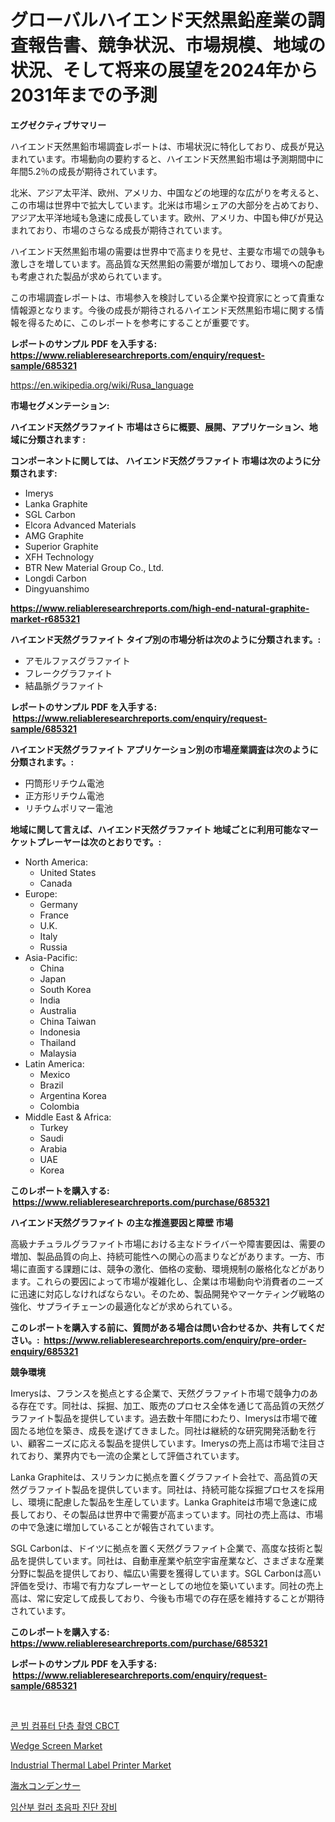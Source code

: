 <p><h1>グローバルハイエンド天然黒鉛産業の調査報告書、競争状況、市場規模、地域の状況、そして将来の展望を2024年から2031年までの予測</h1></p><p><strong>エグゼクティブサマリー</strong></p>
<p><p>ハイエンド天然黒鉛市場調査レポートは、市場状況に特化しており、成長が見込まれています。市場動向の要約すると、ハイエンド天然黒鉛市場は予測期間中に年間5.2％の成長が期待されています。</p><p>北米、アジア太平洋、欧州、アメリカ、中国などの地理的な広がりを考えると、この市場は世界中で拡大しています。北米は市場シェアの大部分を占めており、アジア太平洋地域も急速に成長しています。欧州、アメリカ、中国も伸びが見込まれており、市場のさらなる成長が期待されています。</p><p>ハイエンド天然黒鉛市場の需要は世界中で高まりを見せ、主要な市場での競争も激しさを増しています。高品質な天然黒鉛の需要が増加しており、環境への配慮も考慮された製品が求められています。</p><p>この市場調査レポートは、市場参入を検討している企業や投資家にとって貴重な情報源となります。今後の成長が期待されるハイエンド天然黒鉛市場に関する情報を得るために、このレポートを参考にすることが重要です。</p></p>
<p><strong>レポートのサンプル PDF を入手する: <a href="https://www.reliableresearchreports.com/enquiry/request-sample/685321">https://www.reliableresearchreports.com/enquiry/request-sample/685321</a></strong></p>
<p><a href="https://en.wikipedia.org/wiki/Rusa_language">https://en.wikipedia.org/wiki/Rusa_language</a></p>
<p><strong>市場セグメンテーション:</strong></p>
<p><strong> ハイエンド天然グラファイト 市場はさらに概要、展開、アプリケーション、地域に分類されます :</strong></p>
<p><strong>コンポーネントに関しては、 ハイエンド天然グラファイト 市場は次のように分類されます: &nbsp;</strong></p>
<p><ul><li>Imerys</li><li>Lanka Graphite</li><li>SGL Carbon</li><li>Elcora Advanced Materials</li><li>AMG Graphite</li><li>Superior Graphite</li><li>XFH Technology</li><li>BTR New Material Group Co., Ltd.</li><li>Longdi Carbon</li><li>Dingyuanshimo</li></ul></p>
<p><strong><a href="https://www.reliableresearchreports.com/high-end-natural-graphite-market-r685321">https://www.reliableresearchreports.com/high-end-natural-graphite-market-r685321</a></strong></p>
<p><strong> ハイエンド天然グラファイト タイプ別の市場分析は次のように分類されます。:</strong></p>
<p><ul><li>アモルファスグラファイト</li><li>フレークグラファイト</li><li>結晶脈グラファイト</li></ul></p>
<p><strong>レポートのサンプル PDF を入手する: &nbsp;<a href="https://www.reliableresearchreports.com/enquiry/request-sample/685321">https://www.reliableresearchreports.com/enquiry/request-sample/685321</a></strong></p>
<p><strong> ハイエンド天然グラファイト アプリケーション別の市場産業調査は次のように分類されます。:</strong></p>
<p><ul><li>円筒形リチウム電池</li><li>正方形リチウム電池</li><li>リチウムポリマー電池</li></ul></p>
<p><strong>地域に関して言えば、ハイエンド天然グラファイト 地域ごとに利用可能なマーケットプレーヤーは次のとおりです。:</strong></p>
<p><ul>
    <li>
        North America:
        <ul>
            <li>United States</li>
            <li>Canada</li>
        </ul>
    </li>
    <li>
        Europe:
        <ul>
            <li>Germany</li>
            <li>France</li>
            <li>U.K.</li>
            <li>Italy</li>
            <li>Russia</li>
        </ul>
    </li>
    <li>
        Asia-Pacific:
        <ul>
            <li>China</li>
            <li>Japan</li>
            <li>South Korea</li>
            <li>India</li>
            <li>Australia</li>
            <li>China Taiwan</li>
            <li>Indonesia</li>
            <li>Thailand</li>
            <li>Malaysia</li>
        </ul>
    </li>
    <li>
        Latin America:
        <ul>
            <li>Mexico</li>
            <li>Brazil</li>
            <li>Argentina Korea</li>
            <li>Colombia</li>
        </ul>
    </li>
    <li>
        Middle East & Africa:
        <ul>
            <li>Turkey</li>
            <li>Saudi</li>
            <li>Arabia</li>
            <li>UAE</li>
            <li>Korea</li>
        </ul>
    </li>
    </ul></p>
<p><strong>このレポートを購入する: &nbsp;<a href="https://www.reliableresearchreports.com/purchase/685321">https://www.reliableresearchreports.com/purchase/685321</a></strong></p>
<p><strong>ハイエンド天然グラファイト の主な推進要因と障壁 市場</strong></p>
<p><p>高級ナチュラルグラファイト市場における主なドライバーや障害要因は、需要の増加、製品品質の向上、持続可能性への関心の高まりなどがあります。一方、市場に直面する課題には、競争の激化、価格の変動、環境規制の厳格化などがあります。これらの要因によって市場が複雑化し、企業は市場動向や消費者のニーズに迅速に対応しなければならない。そのため、製品開発やマーケティング戦略の強化、サプライチェーンの最適化などが求められている。</p></p>
<p><strong>このレポートを購入する前に、質問がある場合は問い合わせるか、共有してください。:&nbsp; <a href="https://www.reliableresearchreports.com/enquiry/pre-order-enquiry/685321">https://www.reliableresearchreports.com/enquiry/pre-order-enquiry/685321</a></strong></p>
<p><strong>競争環境</strong></p>
<p><p>Imerysは、フランスを拠点とする企業で、天然グラファイト市場で競争力のある存在です。同社は、採掘、加工、販売のプロセス全体を通じて高品質の天然グラファイト製品を提供しています。過去数十年間にわたり、Imerysは市場で確固たる地位を築き、成長を遂げてきました。同社は継続的な研究開発活動を行い、顧客ニーズに応える製品を提供しています。Imerysの売上高は市場で注目されており、業界内でも一流の企業として評価されています。</p><p>Lanka Graphiteは、スリランカに拠点を置くグラファイト会社で、高品質の天然グラファイト製品を提供しています。同社は、持続可能な採掘プロセスを採用し、環境に配慮した製品を生産しています。Lanka Graphiteは市場で急速に成長しており、その製品は世界中で需要が高まっています。同社の売上高は、市場の中で急速に増加していることが報告されています。</p><p>SGL Carbonは、ドイツに拠点を置く天然グラファイト企業で、高度な技術と製品を提供しています。同社は、自動車産業や航空宇宙産業など、さまざまな産業分野に製品を提供しており、幅広い需要を獲得しています。SGL Carbonは高い評価を受け、市場で有力なプレーヤーとしての地位を築いています。同社の売上高は、常に安定して成長しており、今後も市場での存在感を維持することが期待されています。</p></p>
<p><strong>このレポートを購入する: &nbsp; <a href="https://www.reliableresearchreports.com/purchase/685321">https://www.reliableresearchreports.com/purchase/685321</a></strong></p>
<p><strong>レポートのサンプル PDF を入手する: &nbsp;<a href="https://www.reliableresearchreports.com/enquiry/request-sample/685321">https://www.reliableresearchreports.com/enquiry/request-sample/685321</a></strong><strong></strong></p>
<p>&nbsp;</p>
<p><p><a href="https://github.com/dollarearner151/Market-Research-Report-List-1/blob/main/3774107177772.md">콘 빔 컴퓨터 단층 촬영 CBCT</a></p><p><a href="https://github.com/LiamKanenood/Market-Research-Report-List-1/blob/main/wedge-screen-market.md">Wedge Screen Market</a></p><p><a href="https://github.com/pizolina/Market-Research-Report-List-5/blob/main/industrial-thermal-label-printer-market.md">Industrial Thermal Label Printer Market</a></p><p><a href="https://github.com/RudyBoyer2017/Market-Research-Report-List-2/blob/main/9193380164773.md">海水コンデンサー</a></p><p><a href="https://github.com/berlianaparadilla48/Market-Research-Report-List-1/blob/main/2568798177773.md">임산부 컬러 초음파 진단 장비</a></p></p>
